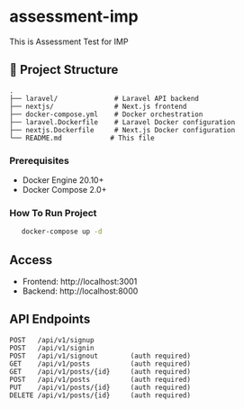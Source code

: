 # assessment-imp
 This is Assessment Test for IMP


## 📁 Project Structure

```
.
├── laravel/              # Laravel API backend
├── nextjs/               # Next.js frontend
├── docker-compose.yml    # Docker orchestration
├── laravel.Dockerfile    # Laravel Docker configuration
├── nextjs.Dockerfile     # Next.js Docker configuration
└── README.md            # This file
```

### Prerequisites

- Docker Engine 20.10+
- Docker Compose 2.0+

### How To Run Project

```bash
   docker-compose up -d
   ```
## Access
- Frontend: http://localhost:3001
- Backend: http://localhost:8000

## API Endpoints

```
POST   /api/v1/signup
POST   /api/v1/signin
POST   /api/v1/signout        (auth required)
GET    /api/v1/posts          (auth required)
GET    /api/v1/posts/{id}     (auth required)
POST   /api/v1/posts          (auth required)
PUT    /api/v1/posts/{id}     (auth required)
DELETE /api/v1/posts/{id}     (auth required)
```

